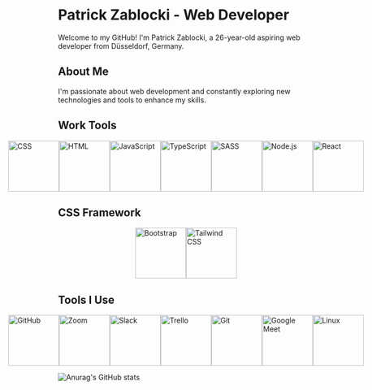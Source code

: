# Patrick Zablocki - Web Developer

Welcome to my GitHub! I'm Patrick Zablocki, a 26-year-old aspiring web developer from Düsseldorf, Germany.

## About Me

I'm passionate about web development and constantly exploring new technologies and tools to enhance my skills.

## Work Tools

<div style="display: flex; justify-content: center;">
  <img src="https://camo.githubusercontent.com/e531a79257b93921f8b58efa952eb049ceb2672bcf57bd666165476261c145a8/68747470733a2f2f736b696c6c69636f6e732e6465762f69636f6e733f693d637373" alt="CSS" width="100" height="100" style="object-fit: cover;">
  <img src="https://camo.githubusercontent.com/4c31cabd8b3aa138d55adcf0a5415e5f71f38f4f5eb0ef7312ef675077834b8d/68747470733a2f2f736b696c6c69636f6e732e6465762f69636f6e733f693d68746d6c" alt="HTML" width="100" height="100";">
  <img src="https://camo.githubusercontent.com/83332cff730c24fb7829ea5ff814d2629572848a0881cf9a60222ef296263782/68747470733a2f2f736b696c6c69636f6e732e6465762f69636f6e733f693d6a73" alt="JavaScript" width="100" height="100";">
  <img src="https://camo.githubusercontent.com/34597c8135ed2d68f6dead5b7565c74d77946f6b199f7472661d54677c58a24a/68747470733a2f2f736b696c6c69636f6e732e6465762f69636f6e733f693d7473" alt="TypeScript" width="100" height="100";">
  <img src="https://camo.githubusercontent.com/39a4393b0cef3c2b09b4e57ea2b8ba02b3f6af3c628943378d517d79f3f076ff/68747470733a2f2f736b696c6c69636f6e732e6465762f69636f6e733f693d73617373" alt="SASS" width="100" height="100";">
  <img src="https://camo.githubusercontent.com/7d2502981f54a67b821893f32f9ae04884c4ae47bafe9dd26ae43563398cd599/68747470733a2f2f736b696c6c69636f6e732e6465762f69636f6e733f693d6e6f64656a73" alt="Node.js" width="100" height="100";">
  <img src="https://camo.githubusercontent.com/aed5f69c00ea3fd8c8bc70b89d236efae340eb3024526fd11bcba51c80c4aa40/68747470733a2f2f63646e2e6a7364656c6976722e6e65742f67682f64657669636f6e732f64657669636f6e2f69636f6e732f72656163742f72656163742d6f726967696e616c2e737667" alt="React" width="100" height="100";">
</div>

## CSS Framework

<div style="display: flex; justify-content: center;">
  <img src="https://cdn.icon-icons.com/icons2/2415/PNG/512/bootstrap_plain_wordmark_logo_icon_146620.png" alt="Bootstrap" width="100" height="100" style="object-fit: cover;">
  <img src="https://upload.wikimedia.org/wikipedia/commons/thumb/d/d5/Tailwind_CSS_Logo.svg/320px-Tailwind_CSS_Logo.svg.png" alt="Tailwind CSS" width="100" height="100" style="object-fit: cover;">
</div>

## Tools I Use

<div style="display: flex; justify-content: center;">
  <img src="https://1000logos.net/wp-content/uploads/2021/05/GitHub-logo.png" alt="GitHub" width="100" height="100" style="object-fit: cover;">
  <img src="https://seeklogo.com/images/Z/zoom-fondo-blanco-vertical-logo-F819E1C283-seeklogo.com.png" alt="Zoom" width="100" height="100" style="object-fit: cover;">
  <img src="https://upload.wikimedia.org/wikipedia/commons/thumb/d/d5/Slack_icon_2019.svg/2048px-Slack_icon_2019.svg.png" alt="Slack" width="100" height="100" style="object-fit: cover;">
  <img src="https://1000logos.net/wp-content/uploads/2021/05/Trello-Logo-2011.png" alt="Trello" width="100" height="100" style="object-fit: cover;">
  <img src="https://upload.wikimedia.org/wikipedia/commons/thumb/3/3f/Git_icon.svg/2048px-Git_icon.svg.png" alt="Git" width="100" height="100" style="object-fit: cover;">
  <img src="https://download.logo.wine/logo/Google_Meet/Google_Meet-Logo.wine.png" alt="Google Meet" width="100" height="100" style="object-fit: cover;">
  <img src="https://1000logos.net/wp-content/uploads/2017/03/LINUX-LOGO.png" alt="Linux" width="100" height="100" style="object-fit: cover;">
</div>



![Anurag's GitHub stats](https://github-readme-stats.vercel.app/api?username=PatrickZablocki&theme=midnight-purple)

